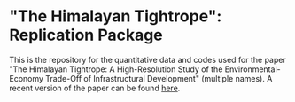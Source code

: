 # "The Himalayan Tightrope": Replication Package

This is the repository for the quantitative data and codes used for the paper "The Himalayan Tightrope: A High-Resolution Study of the Environmental-Economy Trade-Off of Infrastructural Development" (multiple names). A recent version of the paper can be found [here](https://ritwizsarma.github.io/files/Tradeoff_TIES25.pdf).
